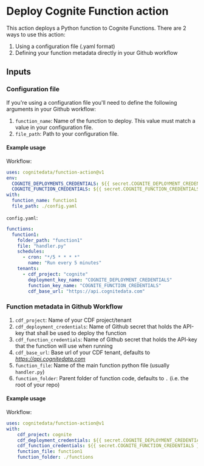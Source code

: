 # Deploy Cognite Function action
This action deploys a Python function to Cognite Functions.
There are 2 ways to use this action:
1. Using a configuration file (.yaml format)
2. Defining your function metadata directly in your Github workflow

## Inputs
### Configuration file
If you're using a configuration file you'll need to define the following arguments in your Github workflow:
1. `function_name`: Name of the function to deploy. This value must match a value in your configuration file.
2. `file_path`: Path to your configuration file.

#### Example usage
Workflow:
```yaml
uses: cognitedata/function-action@v1
env:
  COGNITE_DEPLOYMENTS_CREDENTIALS: ${{ secret.COGNITE_DEPLOYMENT_CREDENTIALS }}
  COGNITE_FUNCTION_CREDENTIALS: ${{ secret.COGNITE_FUNCTION_CREDENTIALS }}
with:
  function_name: function1
  file_path: ./config.yaml
```

`config.yaml`:
```yaml
functions:
  function1:
    folder_path: "function1"
    file: "handler.py"
    schedules:
      - cron: "*/5 * * * *"
        name: "Run every 5 minutes"
    tenants:
      - cdf_project: "cognite"
        deployment_key_name: "COGNITE_DEPLOYMENT_CREDENTIALS"
        function_key_name: "COGNITE_FUNCTION_CREDENTIALS"
        cdf_base_url: "https://api.cognitedata.com"
```


### Function metadata in Github Workflow
1. `cdf_project`: Name of your CDF project/tenant
2. `cdf_deployment_credentials`: Name of Github secret that holds the API-key that shall be used to deploy the function
3. `cdf_function_credentials`: Name of Github secret that holds the API-key that the function will use when running
4. `cdf_base_url`: Base url of your CDF tenant, defaults to _https://api.cognitedata.com_
5. `function_file`: Name of the main function python file (usually `handler.py`)
6. `function_folder`: Parent folder of function code, defaults to `.` (i.e. the root of your repo)


#### Example usage
Workflow:
```yaml
uses: cognitedata/function-action@v1
with:
    cdf_project: cognite
    cdf_deployment_credentials: ${{ secret.COGNITE_DEPLOYMENT_CREDENTIALS }}
    cdf_function_credentials: ${{ secret.COGNITE_FUNCTION_CREDENTIALS }}
    function_file: function1
    function_folder: ./functions
```
